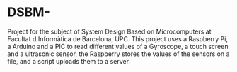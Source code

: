 # DSBM-

Project for the subject of System Design Based on Microcomputers at Facultat d'Informàtica de Barcelona, UPC. This project uses a Raspberry Pi, a Arduino and a PIC to read different values of a Gyroscope, a touch screen and a ultrasonic sensor, the Raspberry stores the values of the sensors on a file, and a script uploads them to a server. 
